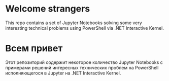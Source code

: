 # Welcome strangers

This repo contains a set of Jupyter Notebooks solving some very interesting technical problems using PowerShell via .NET Interactive Kernel.

# Всем привет

Этот репозиторий содержит некоторое количество Jupyter Notebooks с примерами решений интересных технических проблем на PowerShell исполняющегося в Jupyter на .NET Interactive Kernel.